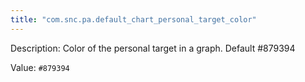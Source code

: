 ```yaml
---
title: "com.snc.pa.default_chart_personal_target_color"
---
```


Description: Color of the personal target in a graph. Default #879394

Value: `#879394`